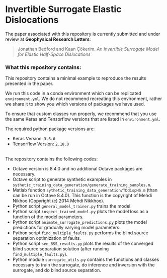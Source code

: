 # Invertible Surrogate Elastic Dislocations

The paper associated with this repository is currently submitted and under review at __Geophysical Research Letters__:

> Jonathan Bedford and Kaan Çökerim. *An Invertible Surrogate Model for Elastic Half-Space Dislocations*

### What this repository contains:
This repository contains a minimal example to reproduce the results presented in the paper.

We run this code in a conda environment which can be replicated `environment.yml`.  We do not recommend recreating this environment, rather we share it to show you which versions of packages we have used. 

To ensure that custom classes run properly, we recommend that you use the same Keras and Tensorflow versions that are listed in `environment.yml`.

The required python package versions are:
- Keras Version: `3.6.0`
- Tensorflow Version: `2.18.0`
<br/><br/>

The repository contains the following codes:
- Octave version is 8.4.0 and no additional Octave packages are necessary.
- Octave script to generate synthetic examples in `sythetic_training_data_generation/generate_training_samples.m`.
- Matlab function `sythetic_training_data_generation/TDdispHS.m` (than can be run in Octave 8.4.0).  This function is the copyright of Mehdi Nikhoo (Copyright (c) 2014 Mehdi Nikkhoo).
- Python script `general_model_trainer.py` trains the model.
- Python script `inspect_trained_model.py` plots the model loss as a function of the model parameters.
- Python script `animate_surrogate_predictions.py` plots the model predictions for gradually varying model parameters.
- Python script `find_multiple_faults.py` performs the blind source separation optimization of faults.
- Python script `see_BSS_results.py` plots the results of the converged blind source separation solution (after running `find_multiple_faults.py`).
- Python module `surrogate_utils.py` contains the functions and classes necessary to train the surrogate, do inference and inversion with the surrogate, and do blind source separation.
